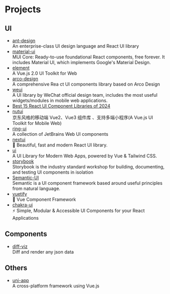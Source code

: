 # Projects

## UI

- [ant-design](https://github.com/ant-design/ant-design)
  <br/>An enterprise-class UI design language and React UI library
- [material-ui](https://github.com/mui/material-ui)
  <br/>MUI Core: Ready-to-use foundational React components, free forever. It includes Material UI, which implements
  Google's Material Design.
- [element](https://github.com/ElemeFE/element)
  <br/>A Vue.js 2.0 UI Toolkit for Web
- [arco-design](https://github.com/arco-design/arco-design)
  <br/>A comprehensive Rea ct UI components library based on Arco Design
- [weui](https://github.com/Tencent/weui)
  <br/>A UI library by WeChat official design team, includes the most useful widgets/modules in mobile web applications.
- [Best 15 React UI Component Libraries of 2024](https://prismic.io/blog/react-component-libraries)
- [nutui](https://github.com/jd-opensource/nutui)
  <br/>京东风格的移动端 Vue2、Vue3 组件库 、支持多端小程序(A Vue.js UI Toolkit for Mobile Web)
- [ring-ui](https://github.com/JetBrains/ring-ui)
  <br/>A collection of JetBrains Web UI components
- [nextui](https://github.com/nextui-org/nextui)
  <br/>🚀 Beautiful, fast and modern React UI library.
- [ui](https://github.com/nuxt/ui)
  <br/>A UI Library for Modern Web Apps, powered by Vue & Tailwind CSS.
- [storybook](https://github.com/storybookjs/storybook)
  <br/>Storybook is the industry standard workshop for building, documenting, and testing UI components in isolation
- [Semantic-UI](https://github.com/Semantic-Org/Semantic-UI)
  <br/>Semantic is a UI component framework based around useful principles from natural language.
- [vuetify](https://github.com/vuetifyjs/vuetify)
  <br/>🐉 Vue Component Framework
- [chakra-ui](https://github.com/chakra-ui/chakra-ui)
  <br/>⚡️ Simple, Modular & Accessible UI Components for your React Applications

## Components

- [diff-viz](https://github.com/LittleWhite-Hai/diff-viz)
  <br/>Diff and render any json data

## Others

- [uni-app](https://github.com/dcloudio/uni-app)
  <br/>A cross-platform framework using Vue.js